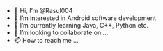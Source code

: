 - 👋 Hi, I’m @Rasul004
- 👀 I’m interested in Android software development 
- 🌱 I’m currently learning Java, C++, Python etc.
- 💞️ I’m looking to collaborate on ...
- 📫 How to reach me ...

<!---
Rasul004/Rasul004 is a ✨ special ✨ repository because its `README.md` (this file) appears on your GitHub profile.
You can click the Preview link to take a look at your changes.
--->
